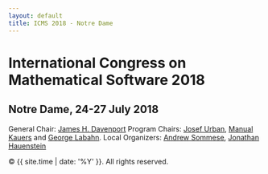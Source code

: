 ```yaml
---
layout: default
title: ICMS 2018 - Notre Dame
---
```


# International Congress on Mathematical Software 2018
## Notre Dame, 24-27 July 2018

General Chair: [James H. Davenport](http://people.bath.ac.uk/masjhd/) 
Program Chairs: [Josef Urban](https://www.ciirc.cvut.cz/~urbanjo3/), [Manual Kauers](http://www.kauers.de/) and [George Labahn](https://cs.uwaterloo.ca/~glabahn/).
Local Organizers: [Andrew Sommese](https://www3.nd.edu/~sommese/), [Jonathan Hauenstein](https://www3.nd.edu/~jhauenst/)

<p>&copy; {{ site.time | date: '%Y' }}. All rights reserved.</p>
